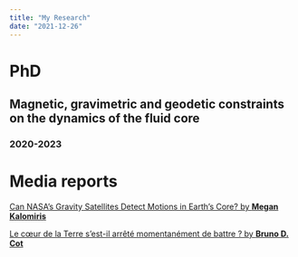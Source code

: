 ```yaml
---
title: "My Research"
date: "2021-12-26"
---
```

# PhD
## Magnetic, gravimetric and geodetic constraints on the dynamics of the fluid core
### 2020-2023


# Media reports
[Can NASA’s Gravity Satellites Detect Motions in Earth’s Core? by **Megan Kalomiris**](https://eos.org/articles/can-nasas-gravity-satellites-detect-motions-in-earths-core "Can NASA’s Gravity Satellites Detect Motions in Earth’s Core?")

[Le cœur de la Terre s’est-il arrêté momentanément de battre ? by **Bruno D. Cot**](https://www.lexpress.fr/sciences-sante/le-coeur-de-la-terre-sest-il-arrete-momentanement-de-battre-PI5K52CMMBGMVMJNBOV6ZRJ44E/)
<!---
Now is the time for all good men to come to
the aid of their country. This is just a
regular paragraph.

The quick brown fox jumped over the lazy
dog's back.

## collapsible markdown?

<details><summary>CLICK ME</summary>
<p>

#### even hidden code blocks!

```python
print("hello world!")
```

</p>
</details>

### Header 3

> This is a blockquote.
>
> This is the second paragraph in the blockquote.
>
> ## This is an H2 in a blockquote-->
